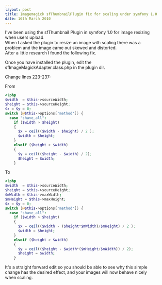 ```yaml
---
layout: post
title: Imagemagick sfThumbnailPlugin fix for scaling under symfony 1.0
date: 16th March 2010
---
```


I've been using the sfThumbnail Plugin in symfony 1.0 for image resizing when users upload.  
When I asked the plugin to resize an image with scaling there was a problem and the image came out skewed and distorted.  
After a little research I found the following fix.

Once you have installed the plugin, edit the sfImageMagickAdapter.class.php in the plugin dir.

Change lines 223-237:

From
```php
<?php
$width  = $this->sourceWidth;
$height = $this->sourceHeight;
$x = $y = 0;
switch (@$this->options['method']) {
  case "shave_all":
    if ($width > $height)
    {
      $x = ceil(($width - $height) / 2 );
      $width = $height;
    }
    elseif ($height > $width)
    {
      $y = ceil(($height - $width) / 2);
      $height = $width;
    }
```


To
```php
<?php
$width  = $this->sourceWidth;
$height = $this->sourceHeight;
$mWidth = $this->maxWidth;
$mHeight = $this->maxHeight;
$x = $y = 0;
switch (@$this->options['method']) {
  case "shave_all":
    if ($width > $height)
    {
      $x = ceil(($width - ($height*$mWidth)/$mHeight) / 2 );
      $width = $height;
    }
    elseif ($height > $width)
    {
      $y = ceil(($height - $width*($mHeight/$mWidth)) / 2);
      $height = $width;
    }
```

It's a straight forward edit so you should be able to see why this simple change has the desired effect, and your images will now behave nicely when scaling.
